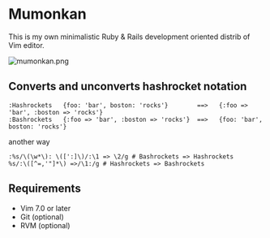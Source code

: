 # Mumonkan

This is my own minimalistic Ruby & Rails development oriented distrib of Vim editor.

![mumonkan.png](https://github.com/romanvbabenko/mumonkan/raw/master/mumonkan.png)

## Converts and unconverts hashrocket notation

    :Hashrockets   {foo: 'bar', boston: 'rocks'}        ==>   {:foo => 'bar', :boston => 'rocks'}
    :Bashrockets   {:foo => 'bar', :boston => 'rocks'}  ==>   {foo: 'bar', boston: 'rocks'}

another way

    :%s/\(\w*\): \([':]\)/:\1 => \2/g # Bashrockets => Hashrockets
    %s/:\([^=,'"]*\) =>/\1:/g # Hashrockets => Bashrockets

## Requirements

* Vim 7.0 or later
* Git (optional)
* RVM (optional)

